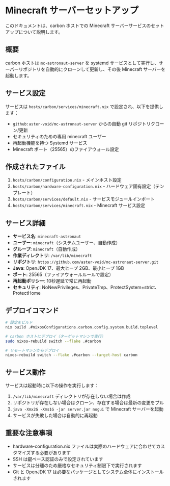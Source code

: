 # Minecraft サーバーセットアップ

このドキュメントは、carbon ホストでの Minecraft サーバーサービスのセットアップについて説明します。

## 概要

carbon ホストは `mc-astronaut-server` を systemd サービスとして実行し、サーバーリポジトリを自動的にクローンして更新し、その後 Minecraft サーバーを起動します。

## サービス設定

サービスは `hosts/carbon/services/minecraft.nix` で設定され、以下を提供します：

- `github:aster-void/mc-astronaut-server` からの自動 git リポジトリクローン/更新
- セキュリティのための専用 minecraft ユーザー
- 再起動機能を持つ Systemd サービス
- Minecraft ポート（25565）のファイアウォール設定

## 作成されたファイル

1. `hosts/carbon/configuration.nix` - メインホスト設定
2. `hosts/carbon/hardware-configuration.nix` - ハードウェア固有設定（テンプレート）
3. `hosts/carbon/services/default.nix` - サービスモジュールインポート
4. `hosts/carbon/services/minecraft.nix` - Minecraft サービス設定

## サービス詳細

- **サービス名**: `minecraft-astronaut`
- **ユーザー**: `minecraft`（システムユーザー、自動作成）
- **グループ**: `minecraft`（自動作成）
- **作業ディレクトリ**: `/var/lib/minecraft`
- **リポジトリ**: `https://github.com/aster-void/mc-astronaut-server.git`
- **Java**: OpenJDK 17、最大ヒープ 2GB、最小ヒープ 1GB
- **ポート**: 25565（ファイアウォールルールで設定）
- **再起動ポリシー**: 10秒遅延で常に再起動
- **セキュリティ**: NoNewPrivileges、PrivateTmp、ProtectSystem=strict、ProtectHome

## デプロイコマンド

```bash
# 設定をビルド
nix build .#nixosConfigurations.carbon.config.system.build.toplevel

# carbon ホストにデプロイ（ターゲットマシンで実行）
sudo nixos-rebuild switch --flake .#carbon

# リモートマシンからデプロイ
nixos-rebuild switch --flake .#carbon --target-host carbon
```

## サービス動作

サービスは起動時に以下の操作を実行します：
1. `/var/lib/minecraft` ディレクトリが存在しない場合は作成
2. リポジトリが存在しない場合はクローン、存在する場合は最新の変更をプル
3. `java -Xmx2G -Xms1G -jar server.jar nogui` で Minecraft サーバーを起動
4. サービスが失敗した場合は自動的に再起動

## 重要な注意事項

- hardware-configuration.nix ファイルは実際のハードウェアに合わせてカスタマイズする必要があります
- SSH は鍵ベース認証のみで設定されています
- サービスは分離のため厳格なセキュリティ制限下で実行されます
- Git と OpenJDK 17 は必要なパッケージとしてシステム全体にインストールされます
